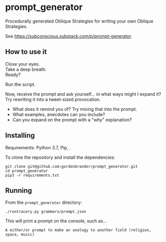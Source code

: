 # prompt_generator

Procedurally generated Oblique Strategies for writing your own Oblique Strategies.

See <https://subconscious.substack.com/p/prompt-generator>.

## How to use it

Close your eyes.  
Take a deep breath.  
Ready?

Run the script.

Now, receive the prompt and ask yourself... in what ways might I expand it? Try rewriting it into a tweet-sized provocation.

- What does it remind you of? Try mixing that into the prompt.
- What examples, anecdotes can you include?
- Can you expand on the prompt with a "why" explanation?

## Installing

Requirements: Python 3.7, Pip, .

To clone the repository and install the dependencies:

```
git clone git@github.com:gordonbrander/prompt_generator.git
cd prompt_generator
pip3 -r requirements.txt
```

## Running

From the `prompt_generator` directory:

```
./runtracery.py grammars/prompt.json
```

This will print a prompt on the console, such as...

```
A either/or prompt to make an analogy to another field (religion, space, music)
```